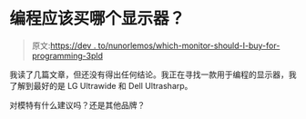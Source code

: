 # 编程应该买哪个显示器？

> 原文:[https://dev . to/nunorlemos/which-monitor-should-I-buy-for-programming-3pld](https://dev.to/nunorlemos/which-monitor-should-i-buy-for-programing-3pld)

我读了几篇文章，但还没有得出任何结论。我正在寻找一款用于编程的显示器，我了解到最好的是 LG Ultrawide 和 Dell Ultrasharp。

对模特有什么建议吗？还是其他品牌？